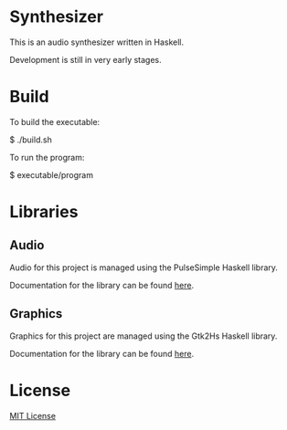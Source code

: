 # Synthesizer

This is an audio synthesizer written in Haskell.

Development is still in very early stages.

# Build

To build the executable:

  $ ./build.sh

To run the program:

  $ executable/program

# Libraries

## Audio

Audio for this project is managed using the PulseSimple Haskell library.

Documentation for the library can be found [here](http://hackage.haskell.org/package/pulse-simple).

## Graphics

Graphics for this project are managed using the Gtk2Hs Haskell library.

Documentation for the library can be found [here](http://hackage.haskell.org/package/gtk).

# License

[MIT License](https://opensource.org/licenses/mit-license.html)
